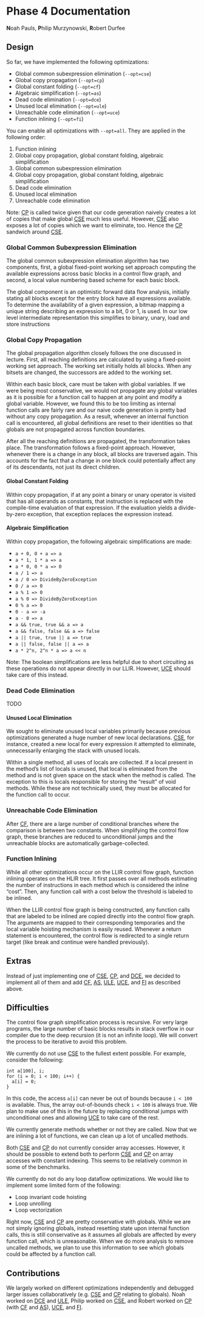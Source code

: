 # Phase 4 Documentation

**N**oah Pauls, **P**hilip Murzynowski, **R**obert Durfee

## Design

So far, we have implemented the following optimizations:


- Global common subexpression elimination (`--opt=cse`)
- Global copy propagation (`--opt=cp`)
- Global constant folding (`--opt=cf`)
- Algebraic simplification (`--opt=as`)
- Dead code elimination (`--opt=dce`)
- Unused local elimination (`--opt=ule`)
- Unreachable code elimination (`--opt=uce`)
- Function inlining (`--opt=fi`)

You can enable all optimizations with `--opt=all`. They are applied in the following order:

1. Function inlining
2. Global copy propagation, global constant folding, algebraic simplification
3. Global common subexpression elimination
4. Global copy propagation, global constant folding, algebraic simplification
5. Dead code elimination
6. Unused local elimination
7. Unreachable code elimination

Note: [CP][CP] is called twice given that our code generation naively creates a lot of copies that make global [CSE][CSE] much less useful. However, [CSE][CSE] also exposes a lot of copies which we want to eliminate, too. Hence the [CP][CP] sandwich around [CSE][CSE].

### Global Common Subexpression Elimination

The global common subexpression elimination algorithm has two components, first, a global fixed-point working set approach computing the available expressions across basic blocks in a control flow graph, and second, a local value numbering based scheme for each basic block.

The global component is an optimistic forward data flow analysis, initially stating all blocks except for the entry block have all expressions available. To determine the availability of a given expression, a bitmap mapping a unique string describing an expression to a bit, 0 or 1, is used. In our low level intermediate representation this simplifies to binary, unary, load and store instructions

[CSE]: #global-common-subexpression-elimination

### Global Copy Propagation

The global propagation algorithm closely follows the one discussed in lecture. First, all reaching definitions are calculated by using a fixed-point working set approach. The working set initially holds all blocks. When any bitsets are changed, the successors are added to the working set.

Within each basic block, care must be taken with global variables. If we were being most conservative, we would not propagate any global variables as it is possible for a function call to happen at any point and modify a global variable. However, we found this to be too limiting as internal function calls are fairly rare and our naive code generation is pretty bad without any copy propagation. As a result, whenever an internal function call is encountered, all global definitions are reset to their identities so that globals are not propagated across function boundaries.

After all the reaching definitions are propagated, the transformation takes place. The transformation follows a fixed-point approach. However, whenever there is a change in any block, all blocks are traversed again. This accounts for the fact that a change in one block could potentially affect any of its descendants, not just its direct children.

[CP]: #global-copy-propagation

#### Global Constant Folding

Within copy propagation, if at any point a binary or unary operator is visited that has all operands as constants, that instruction is replaced with the compile-time evaluation of that expression. If the evaluation yields a divide-by-zero exception, that exception replaces the expression instead.

[CF]: #global-constant-folding

#### Algebraic Simplification

Within copy propagation, the following algebraic simplifications are made:

- `a + 0, 0 + a => a`
- `a * 1, 1 * a => a`
- `a * 0, 0 * a => 0`
- `a / 1 => a`
- `a / 0 => DivideByZeroException`
- `0 / a => 0`
- `a % 1 => 0`
- `a % 0 => DivideByZeroException`
- `0 % a => 0`
- `0 - a => -a`
- `a - 0 => a`
- `a && true, true && a => a`
- `a && false, false && a => false`
- `a || true, true || a => true`
- `a || false, false || a => a`
- `a * 2^n, 2^n * a => a << n`

Note: The boolean simplifications are less helpful due to short circuiting as these operations do not appear directly in our LLIR. However, [UCE][UCE] should take care of this instead.

[AS]: #algebraic-simplification

### Dead Code Elimination

TODO

[DCE]: #dead-code-elimination

#### Unused Local Elimination

We sought to eliminate unused local variables primarily because previous optimizations generated a huge number of new local declarations. [CSE][CSE], for instance, created a new local for every expression it attempted to eliminate, unnecessarily enlarging the stack with unused locals.

Within a single method, all uses of locals are collected. If a local present in the method’s list of locals is unused, that local is eliminated from the method and is not given space on the stack when the method is called. The exception to this is locals responsible for storing the “result” of void methods. While these are not technically used, they must be allocated for the function call to occur.

[ULE]: #unused-local-elimination

### Unreachable Code Elimination

After [CF][CF], there are a large number of conditional branches where the comparison is between two constants. When simplifying the control flow graph, these branches are reduced to unconditional jumps and the unreachable blocks are automatically garbage-collected.

[UCE]: #unreachable-code-elimination

### Function Inlining

While all other optimizations occur on the LLIR control flow graph, function inlining operates on the HLIR tree. It first passes over all methods estimating the number of instructions in each method which is considered the inline “cost”. Then, any function call with a cost below the threshold is labeled to be inlined.

When the LLIR control flow graph is being constructed, any function calls that are labeled to be inlined are copied directly into the control flow graph. The arguments are mapped to their corresponding temporaries and the local variable hoisting mechanism is easily reused. Whenever a return statement is encountered, the control flow is redirected to a single return target (like break and continue were handled previously).

[FI]: #function-inlining

## Extras

Instead of just implementing one of [CSE][CSE], [CP][CP], and [DCE][DCE], we decided to implement all of them and add [CF][CF], [AS][AS], [ULE][ULE], [UCE][UCE], and [FI][FI] as described above.


## Difficulties

The control flow graph simplification process is recursive. For very large programs, the large number of basic blocks results in stack overflow in our compiler due to the deep recursion (it is not an infinite loop). We will convert the process to be iterative to avoid this problem.

We currently do not use [CSE][CSE] to the fullest extent possible. For example, consider the following:
```
int a[100], i;
for (i = 0; i < 100; i++) {
  a[i] = 0;
}
```
In this code, the access `a[i]` can never be out of bounds because `i < 100` is available. Thus, the array out-of-bounds check `i < 100` is always true. We plan to make use of this in the future by replacing conditional jumps with unconditional ones and allowing [UCE][UCE] to take care of the rest.

We currently generate methods whether or not they are called. Now that we are inlining a lot of functions, we can clean up a lot of uncalled methods.

Both [CSE][CSE] and [CP][CP] do not currently consider array accesses. However, it should be possible to extend both to perform [CSE][CSE] and [CP][CP] on array accesses with constant indexing. This seems to be relatively common in some of the benchmarks.

We currently do not do any loop dataflow optimizations. We would like to implement some limited form of the following:


- Loop invariant code hoisting
- Loop unrolling
- Loop vectorization

Right now, [CSE][CSE] and [CP][CP] are pretty conservative with globals. While we are not simply ignoring globals, instead resetting state upon internal function calls, this is still conservative as it assumes all globals are affected by every function call, which is unreasonable. When we do more analysis to remove uncalled methods, we plan to use this information to see which globals could be affected by a function call.

## Contributions

We largely worked on different optimizations independently and debugged larger issues collaboratively (e.g. [CSE][CSE] and [CP][CP] relating to globals). Noah worked on [DCE][DCE] and [ULE][ULE], Philip worked on [CSE][CSE], and Robert worked on [CP][CP] (with [CF][CF] and [AS][AS]), [UCE][UCE], and [FI][FI].
